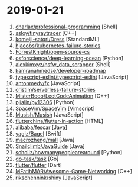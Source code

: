 # 2019-01-21

1. [charlax/professional-programming](https://github.com/charlax/professional-programming "A collection of full-stack resources for programmers.") [Shell]
2. [ssloy/tinyraytracer](https://github.com/ssloy/tinyraytracer "A brief computer graphics / rendering course") [C++]
3. [komeiji-satori/Dress](https://github.com/komeiji-satori/Dress "好耶 是女装") [StandardML]
4. [hjacobs/kubernetes-failure-stories](https://github.com/hjacobs/kubernetes-failure-stories "Compilation of public failure/horror stories related to Kubernetes") 
5. [ForrestKnight/open-source-cs](https://github.com/ForrestKnight/open-source-cs "") 
6. [osforscience/deep-learning-ocean](https://github.com/osforscience/deep-learning-ocean "📡 All You Need to Know About Deep Learning - A kick-starter") [Python]
7. [alexkimxyz/nsfw_data_scrapper](https://github.com/alexkimxyz/nsfw_data_scrapper "Collection of scripts to aggregate image data for the purposes of training an NSFW Image Classifier") [Shell]
8. [kamranahmedse/developer-roadmap](https://github.com/kamranahmedse/developer-roadmap "Roadmap to becoming a web developer in 2019") 
9. [typescript-eslint/typescript-eslint](https://github.com/typescript-eslint/typescript-eslint "✨ Monorepo for all the tooling which enables ESLint to support TypeScript") [JavaScript]
10. [antonmedv/fx](https://github.com/antonmedv/fx "Command-line tool and terminal JSON viewer 🔥") [JavaScript]
11. [cristim/serverless-failure-stories](https://github.com/cristim/serverless-failure-stories "Compilation of public failure/horror stories related to Serverless, inspired by hjacobs/kubernetes-failure-stories") 
12. [MisterBooo/LeetCodeAnimation](https://github.com/MisterBooo/LeetCodeAnimation "Demonstrate all the questions on LeetCode in the form of animation.（用动画的形式呈现解LeetCode题目的思路）") [C++]
13. [pjialin/py12306](https://github.com/pjialin/py12306 "🚂 12306 购票助手，支持分布式，多账号，多任务购票以及 Web 页面管理") [Python]
14. [SpaceVim/SpaceVim](https://github.com/SpaceVim/SpaceVim "A community-driven modular vim distribution - The ultimate vim configuration") [Vimscript]
15. [Musish/Musish](https://github.com/Musish/Musish "Apple Music...ish") [JavaScript]
16. [flutterchina/flutter-in-action](https://github.com/flutterchina/flutter-in-action "《Flutter实战》电子书") [HTML]
17. [alibaba/fescar](https://github.com/alibaba/fescar "Fescar is an easy-to-use, high-performance, java based, open source distributed transaction solution.") [Java]
18. [yagiz/Bagel](https://github.com/yagiz/Bagel "a little native network debugging tool for iOS") [Swift]
19. [macrozheng/mall](https://github.com/macrozheng/mall "mall项目是一套电商系统，包括前台商城系统及后台管理系统，基于SpringBoot+MyBatis实现。 前台商城系统包含首页门户、商品推荐、商品搜索、商品展示、购物车、订单流程、会员中心、客户服务、帮助中心等模块。 后台管理系统包含商品管理、订单管理、会员管理、促销管理、运营管理、内容管理、统计报表、财务管理、权限管理、设置等模块。") [Java]
20. [Snailclimb/JavaGuide](https://github.com/Snailclimb/JavaGuide "【Java学习+面试指南】 一份涵盖大部分Java程序员所需要掌握的核心知识。") [Java]
21. [schollz/howmanypeoplearearound](https://github.com/schollz/howmanypeoplearearound "Count the number of people around you 👨‍👨‍👦 by monitoring wifi signals 📡") [Python]
22. [go-task/task](https://github.com/go-task/task "A task runner / simpler Make alternative written in Go") [Go]
23. [flutter/flutter](https://github.com/flutter/flutter "Flutter makes it easy and fast to build beautiful mobile apps.") [Dart]
24. [MFatihMAR/Awesome-Game-Networking](https://github.com/MFatihMAR/Awesome-Game-Networking "A Curated List of Game Network Programming Resources") [C++]
25. [rikschennink/shiny](https://github.com/rikschennink/shiny "🌟 Shiny reflections for mobile websites") [JavaScript]

